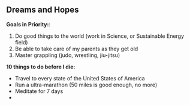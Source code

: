 ## Dreams and Hopes
**Goals in Priority:**:
1. Do good things to the world (work in Science, or Sustainable Energy field)
2. Be able to take care of my parents as they get old
3. Master grappling (judo, wrestling, jiu-jitsu)


**10 things to do before I die:**
- Travel to every state of the United States of America
- Run a ultra-marathon (50 miles is good enough, no more)
- Meditate for 7 days 
- 